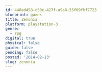 ```yaml
---
id: 448ad458-c50c-427f-a9a0-55f09fbf7723
blueprint: games
title: Zenonia
platform: playstation-3
genre:
  - rpg
digital: true
physical: false
guide: false
pending: false
posted: '2014-02-13'
slug: zenonia
---
```

